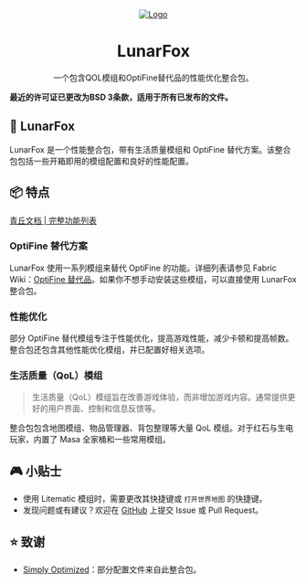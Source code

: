 <div align="center">
  <a href="https://github.com/OrzMiku/lunarfox">
    <img src="https://cdn.modrinth.com/data/r7CwLIIr/images/2e792de45ffdd41d8c1c8b59a804f3500ad1ab03.png" alt="Logo">
  </a>
  <h1>LunarFox</h1>
  <p>
    一个包含QOL模组和OptiFine替代品的性能优化整合包。
  </p>
</div>

**最近的许可证已更改为BSD 3条款，适用于所有已发布的文件。**

## 🦊 LunarFox

LunarFox 是一个性能整合包，带有生活质量模组和 OptiFine 替代方案。该整合包包括一些开箱即用的模组配置和良好的性能配置。

## 📦 特点

[青丘文档 | 完整功能列表](https://qdocs.miku.show/lunarfox/features/)

### OptiFine 替代方案

LunarFox 使用一系列模组来替代 OptiFine 的功能。详细列表请参见 Fabric Wiki：[OptiFine 替代品](https://wiki.fabricmc.net/zh_cn:community:optifine_alternatives)。如果你不想手动安装这些模组，可以直接使用 LunarFox 整合包。

### 性能优化

部分 OptiFine 替代模组专注于性能优化，提高游戏性能，减少卡顿和提高帧数。整合包还包含其他性能优化模组，并已配置好相关选项。

### 生活质量（QoL）模组

> 生活质量（QoL）模组旨在改善游戏体验，而非增加游戏内容。通常提供更好的用户界面、控制和信息反馈等。

整合包包含地图模组、物品管理器、背包整理等大量 QoL 模组。对于红石与生电玩家，内置了 Masa 全家桶和一些常用模组。

## 🎮 小贴士

- 使用 Litematic 模组时，需要更改其快捷键或 `打开世界地图` 的快捷键。
- 发现问题或有建议？欢迎在 [GitHub](https://github.com/OrzMiku/lunarfox) 上提交 Issue 或 Pull Request。

## ⭐ 致谢

- [Simply Optimized](https://modrinth.com/modpack/sop)：部分配置文件来自此整合包。
